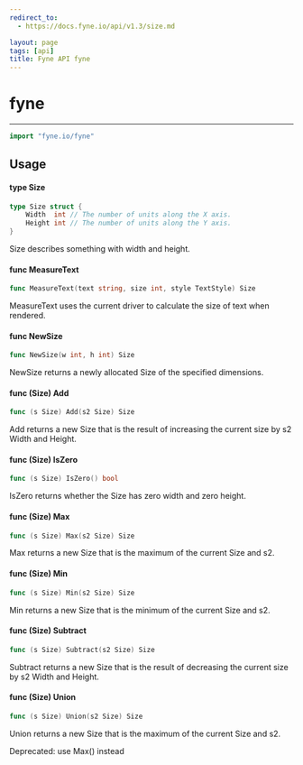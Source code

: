 ```yaml
---
redirect_to:
  - https://docs.fyne.io/api/v1.3/size.md

layout: page
tags: [api]
title: Fyne API fyne
---
```



# fyne
---
```go
import "fyne.io/fyne"
```

## Usage

#### type Size

```go
type Size struct {
	Width  int // The number of units along the X axis.
	Height int // The number of units along the Y axis.
}
```

Size describes something with width and height.

#### func  MeasureText

```go
func MeasureText(text string, size int, style TextStyle) Size
```
MeasureText uses the current driver to calculate the size of text when rendered.

#### func  NewSize

```go
func NewSize(w int, h int) Size
```
NewSize returns a newly allocated Size of the specified dimensions.

#### func (Size) Add

```go
func (s Size) Add(s2 Size) Size
```
Add returns a new Size that is the result of increasing the current size by s2 Width and Height.

#### func (Size) IsZero

```go
func (s Size) IsZero() bool
```
IsZero returns whether the Size has zero width and zero height.

#### func (Size) Max

```go
func (s Size) Max(s2 Size) Size
```
Max returns a new Size that is the maximum of the current Size and s2.

#### func (Size) Min

```go
func (s Size) Min(s2 Size) Size
```
Min returns a new Size that is the minimum of the current Size and s2.

#### func (Size) Subtract

```go
func (s Size) Subtract(s2 Size) Size
```
Subtract returns a new Size that is the result of decreasing the current size by s2 Width and Height.

#### func (Size) Union

```go
func (s Size) Union(s2 Size) Size
```
Union returns a new Size that is the maximum of the current Size and s2.

<div class="deprecated"> Deprecated: use Max() instead</div>
